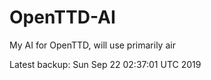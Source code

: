 # OpenTTD-AI
My AI for OpenTTD, will use primarily air

Latest backup: Sun Sep 22 02:37:01 UTC 2019
